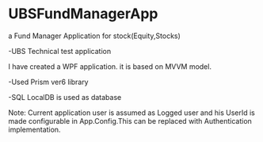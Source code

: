 # UBSFundManagerApp
a Fund Manager Application for stock(Equity,Stocks)

-UBS Technical test application

I have created a WPF application. it is based on MVVM model.

-Used Prism ver6 library

-SQL LocalDB is used as database

Note: Current application user is assumed as Logged user and his UserId is made configurable in App.Config.This can be replaced with Authentication implementation.
